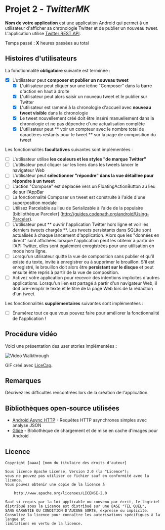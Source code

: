 # Projet 2 - *TwitterMK*

**Nom de votre application** est une application Android qui permet à un utilisateur d'afficher sa chronologie Twitter et de publier un nouveau tweet. L'application utilise [Twitter REST API](https://dev.twitter.com/rest/public).

Temps passé : **X** heures passées au total

## Histoires d'utilisateurs

La fonctionnalité **obligatoire** suivante est terminée :

- [X] L'utilisateur peut **composer et publier un nouveau tweet**
  - [X] L'utilisateur peut cliquer sur une icône "Composer" dans la barre d'action en haut à droite
  - [X] L'utilisateur peut alors saisir un nouveau tweet et le publier sur Twitter
  - [X] L'utilisateur est ramené à la chronologie d'accueil avec **nouveau tweet visible** dans la chronologie
  - [X] Le tweet nouvellement créé doit être inséré manuellement dans la chronologie et ne pas dépendre d'une actualisation complète
  - [X] L'utilisateur peut ** voir un compteur avec le nombre total de caractères restants pour le tweet ** sur la page de composition du tweet

Les fonctionnalités **facultatives** suivantes sont implémentées :

- [ ] L'utilisateur utilise **les couleurs et les styles "de marque Twitter"**
- [ ] L'utilisateur peut cliquer sur les liens dans les tweets lancer le navigateur Web
- [ ] L'utilisateur peut **sélectionner "répondre" dans la vue détaillée pour répondre à un tweet**
- [ ] L'action "Compose" est déplacée vers un FloatingActionButton au lieu de sur l'AppBar
- [ ] La fonctionnalité Composer un tweet est construite à l'aide d'une superposition modale
- [ ] Utilisez Parcelable au lieu de Serializable à l'aide de la populaire [bibliothèque Parceler] (http://guides.codepath.org/android/Using-Parceler).
- [ ] L'utilisateur peut ** ouvrir l'application Twitter hors ligne et voir les derniers tweets chargés **. Les tweets persistants dans SQLite sont actualisés à chaque lancement d'application. Alors que les "données en direct" sont affichées lorsque l'application peut les obtenir à partir de l'API Twitter, elles sont également enregistrées pour une utilisation en mode hors ligne.
- [ ] Lorsqu'un utilisateur quitte la vue de composition sans publier et qu'il existe du texte, invite à enregistrer ou à supprimer le brouillon. S'il est enregistré, le brouillon doit alors être **persistant sur le disque** et peut ensuite être repris à partir de la vue de composition.
- [ ] Activez votre application pour recevoir des intentions implicites d'autres applications. Lorsqu'un lien est partagé à partir d'un navigateur Web, il doit pré-remplir le texte et le titre de la page Web lors de la rédaction d'un tweet.

Les fonctionnalités **supplémentaires** suivantes sont implémentées :

- [ ] Énumérez tout ce que vous pouvez faire pour améliorer la fonctionnalité de l'application !

## Procédure vidéo

Voici une présentation des user stories implémentées :

<img src='http://i.imgur.com/link/to/your/gif/file.gif' title='Video Walkthrough' width='' alt='Video Walkthrough' />

GIF créé avec [LiceCap](http://www.cockos.com/licecap/).

## Remarques

Décrivez les difficultés rencontrées lors de la création de l'application.

## Bibliothèques open-source utilisées

- [Android Async HTTP](https://github.com/codepath/CPAsyncHttpClient) - Requêtes HTTP asynchrones simples avec analyse JSON
- [Glide](https://github.com/bumptech/glide) - Bibliothèque de chargement et de mise en cache d'images pour Android

## Licence

    Copyright [aaaa] [nom du titulaire des droits d'auteur]

    Sous licence Apache License, Version 2.0 (la "Licence");
    vous ne pouvez pas utiliser ce fichier sauf en conformité avec la licence.
    Vous pouvez obtenir une copie de la licence à

        http://www.apache.org/licenses/LICENSE-2.0

    Sauf si requis par la loi applicable ou convenu par écrit, le logiciel
    distribué sous la Licence est distribué sur une BASE "TEL QUEL",
    SANS GARANTIE OU CONDITION D'AUCUNE SORTE, expresse ou implicite.
    Consultez la licence pour connaître les autorisations spécifiques à la langue et
    limitations en vertu de la licence.